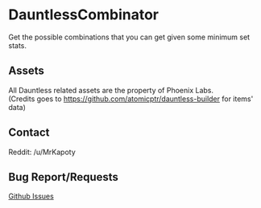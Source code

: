 # DauntlessCombinator

Get the possible combinations that you can get given some minimum set stats.

## Assets

All Dauntless related assets are the property of Phoenix Labs.  
(Credits goes to https://github.com/atomicptr/dauntless-builder for items' data)

## Contact

Reddit: /u/MrKapoty

## Bug Report/Requests

[Github Issues](https://github.com/Kapoty/DauntlessCombinator/issues)
